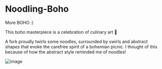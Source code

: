 # Noodling-Boho
More BOHO :)

This boho masterpiece is a celebration of culinary art 🍜 

A fork proudly twirls some noodles, surrounded by swirls and abstract shapes that evoke the carefree spirit of a bohemian picnic. I thought of this because of how the abstract style reminded me of noodles!



![image](https://github.com/user-attachments/assets/dec5b439-1b83-49c4-8df4-218906d761f2)
